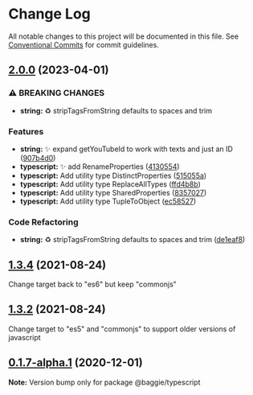 # Change Log

All notable changes to this project will be documented in this file.
See [Conventional Commits](https://conventionalcommits.org) for commit guidelines.

## [2.0.0](https://github.com/bag-of-tricks/baggie/compare/typescript-v1.5.0...typescript-v2.0.0) (2023-04-01)


### ⚠ BREAKING CHANGES

* **string:** ♻ stripTagsFromString defaults to spaces and trim

### Features

* **string:** ✨ expand getYouTubeId to work with texts and just an ID ([907b4d0](https://github.com/bag-of-tricks/baggie/commit/907b4d00c4981b6ac4972da251a8f1ff0f8b7294))
* **typescript:** ✨ add RenameProperties ([4130554](https://github.com/bag-of-tricks/baggie/commit/41305546d8a2f55358997b10e7572e975afb8b08))
* **typescript:** Add utility type DistinctProperties ([515055a](https://github.com/bag-of-tricks/baggie/commit/515055a53bc619ed4356c3f1faa9721876c0bbb7))
* **typescript:** Add utility type ReplaceAllTypes ([ffd4b8b](https://github.com/bag-of-tricks/baggie/commit/ffd4b8b6588750ad4e0a46fca82aad4af6a8e417))
* **typescript:** Add utility type SharedProperties ([8357027](https://github.com/bag-of-tricks/baggie/commit/8357027634e9e99b33ace8f1bc46d8b70083de56))
* **typescript:** Add utility type TupleToObject ([ec58527](https://github.com/bag-of-tricks/baggie/commit/ec5852754f4b439713e0106a69365ec6abf07f0e))


### Code Refactoring

* **string:** ♻ stripTagsFromString defaults to spaces and trim ([de1eaf8](https://github.com/bag-of-tricks/baggie/commit/de1eaf8e2aa45713014913e4fd4ce8af7115f19b))

## [1.3.4](https://github.com/bag-of-tricks/baggie/compare/v1.3.4) (2021-08-24)

Change target back to "es6" but keep "commonjs"


## [1.3.2](https://github.com/bag-of-tricks/baggie/compare/v1.3.2) (2021-08-24)

Change target to "es5" and "commonjs" to support older versions of javascript


## [0.1.7-alpha.1](https://github.com/bag-of-tricks/baggie/compare/v0.1.7-alpha.0...v0.1.7-alpha.1) (2020-12-01)

**Note:** Version bump only for package @baggie/typescript
